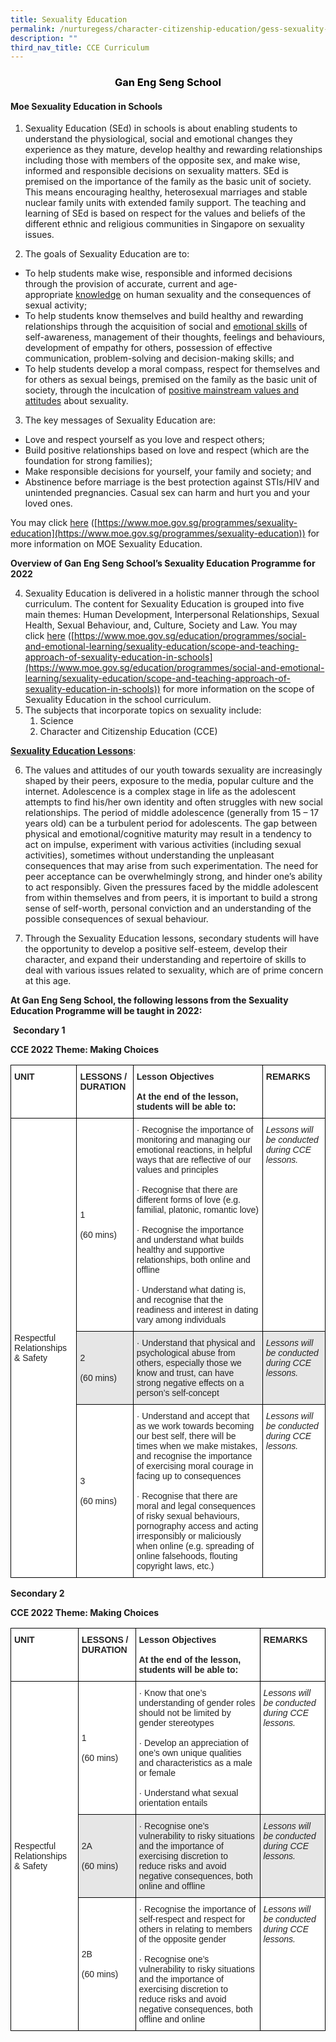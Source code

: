 ```yaml
---
title: Sexuality Education
permalink: /nurturegess/character-citizenship-education/gess-sexuality-education/
description: ""
third_nav_title: CCE Curriculum
---
```

<h3 style="color:black" align="center">Gan Eng Seng School</h3>

#### **Moe** **Sexuality Education in Schools**

1.  Sexuality Education (SEd) in schools is about enabling students to understand the physiological, social and emotional changes they experience as they mature, develop healthy and rewarding relationships including those with members of the opposite sex, and make wise, informed and responsible decisions on sexuality matters. SEd is premised on the importance of the family as the basic unit of society. This means encouraging healthy, heterosexual marriages and stable nuclear family units with extended family support. The teaching and learning of SEd is based on respect for the values and beliefs of the different ethnic and religious communities in Singapore on sexuality issues.

2.  The goals of Sexuality Education are to:

*   To help students make wise, responsible and informed decisions through the provision of accurate, current and age-appropriate <u>knowledge</u> on human sexuality and the consequences of sexual activity;
*   To help students know themselves and build healthy and rewarding relationships through the acquisition of social and <u>emotional skills</u> of self-awareness, management of their thoughts, feelings and behaviours, development of empathy for others, possession of effective communication, problem-solving and decision-making skills; and
*   To help students develop a moral compass, respect for themselves and for others as sexual beings, premised on the family as the basic unit of society, through the inculcation of <u>positive mainstream values and attitudes</u> about sexuality.

3.  The key messages of Sexuality Education are:

*   Love and respect yourself as you love and respect others;
*   Build positive relationships based on love and respect (which are the foundation for strong families);
*   Make responsible decisions for yourself, your family and society; and
*   Abstinence before marriage is the best protection against STIs/HIV and unintended pregnancies. Casual sex can harm and hurt you and your loved ones.

You may click [here](http://www.moe.gov.sg/education/programmes/social-emotional-learning/sexuality-education/) ([https://www.moe.gov.sg/programmes/sexuality-education](https://www.moe.gov.sg/programmes/sexuality-education)) for more information on MOE Sexuality Education.

**Overview of Gan Eng Seng School’s Sexuality Education Programme for 2022**

4.  Sexuality Education is delivered in a holistic manner through the school curriculum. The content for Sexuality Education is grouped into five main themes: Human Development, Interpersonal Relationships, Sexual Health, Sexual Behaviour, and, Culture, Society and Law. You may click [here](http://www.moe.gov.sg/education/programmes/social-emotional-learning/sexuality-education/scope/) ([https://www.moe.gov.sg/education/programmes/social-and-emotional-learning/sexuality-education/scope-and-teaching-approach-of-sexuality-education-in-schools](https://www.moe.gov.sg/education/programmes/social-and-emotional-learning/sexuality-education/scope-and-teaching-approach-of-sexuality-education-in-schools)) for more information on the scope of Sexuality Education in the school curriculum.
5.  The subjects that incorporate topics on sexuality include:
    1.  Science
    2.  Character and Citizenship Education (CCE)

**<u>Sexuality Education Lessons</u>**:

6.  The values and attitudes of our youth towards sexuality are increasingly shaped by their peers, exposure to the media, popular culture and the internet. Adolescence is a complex stage in life as the adolescent attempts to find his/her own identity and often struggles with new social relationships. The period of middle adolescence (generally from 15 – 17 years old) can be a turbulent period for adolescents. The gap between physical and emotional/cognitive maturity may result in a tendency to act on impulse, experiment with various activities (including sexual activities), sometimes without understanding the unpleasant consequences that may arise from such experimentation. The need for peer acceptance can be overwhelmingly strong, and hinder one’s ability to act responsibly. Given the pressures faced by the middle adolescent from within themselves and from peers, it is important to build a strong sense of self-worth, personal conviction and an understanding of the possible consequences of sexual behaviour.

7.  Through the Sexuality Education lessons, secondary students will have the opportunity to develop a positive self-esteem, develop their character, and expand their understanding and repertoire of skills to deal with various issues related to sexuality, which are of prime concern at this age.

**At Gan Eng Seng School, the following lessons from the Sexuality Education Programme will be taught in 2022:**

 **Secondary 1**

**CCE 2022 Theme: Making Choices**

<style type="text/css">
.tg  {border-collapse:collapse;border-spacing:0;}
.tg td{border-color:black;border-style:solid;border-width:1px;font-family:Arial, sans-serif;font-size:14px;
  overflow:hidden;padding:10px 5px;word-break:normal;}
.tg th{border-color:black;border-style:solid;border-width:1px;font-family:Arial, sans-serif;font-size:14px;
  font-weight:normal;overflow:hidden;padding:10px 5px;word-break:normal;}
.tg .tg-l2bf{background-color:#FFF;color:#222;font-weight:bold;text-align:left;vertical-align:top}
.tg .tg-com3{background-color:#FFF;color:#222;font-style:italic;text-align:left;vertical-align:top}
.tg .tg-h5mn{background-color:#E6E6E6;color:#222;text-align:left;vertical-align:middle}
.tg .tg-pcr6{background-color:#E6E6E6;color:#222;font-style:italic;text-align:left;vertical-align:top}
.tg .tg-1ppo{background-color:#FFF;color:#222;text-align:left;vertical-align:middle}
</style>
<table class="tg">
<thead>
  <tr>
    <th class="tg-l2bf"><span style="font-weight:bold">UNIT</span></th>
    <th class="tg-l2bf"><span style="font-weight:bold">LESSONS / DURATION</span></th>
    <th class="tg-l2bf"><span style="font-weight:bold">Lesson Objectives</span><br><br><span style="font-weight:bold">At the end of the lesson, students will be able to:</span></th>
    <th class="tg-l2bf"><span style="font-weight:bold">REMARKS</span></th>
  </tr>
</thead>
<tbody>
  <tr>
    <td class="tg-1ppo" rowspan="3">Respectful Relationships &amp; Safety</td>
    <td class="tg-1ppo">1<br><br>(60 mins)</td>
    <td class="tg-1ppo">·         Recognise the importance of monitoring and managing our emotional reactions, in helpful ways that are reflective of our values and principles<br><br>·         Recognise that there are different forms of love (e.g. familial, platonic, romantic love)<br><br>·         Recognise the importance and understand what builds healthy and supportive relationships, both online and offline<br><br>·         Understand what dating is, and recognise that the readiness and interest in dating vary among individuals<br></td>
    <td class="tg-com3">Lessons will be conducted during CCE lessons.</td>
  </tr>
  <tr>
    <td class="tg-h5mn">2<br><br>(60 mins)</td>
    <td class="tg-h5mn">·         Understand that physical and psychological abuse from others, especially those we know and trust, can have strong negative effects on a person’s self-concept</td>
    <td class="tg-pcr6">Lessons will be conducted during CCE lessons.</td>
  </tr>
  <tr>
    <td class="tg-1ppo">3<br><br>(60 mins)</td>
    <td class="tg-1ppo">·         Understand and accept that as we work towards becoming our best self, there will be times when we make mistakes, and recognise the importance of exercising moral courage in facing up to consequences<br><br>·         Recognise that there are moral and legal consequences of risky sexual behaviours, pornography access and acting irresponsibly or maliciously when online (e.g. spreading of online falsehoods, flouting copyright laws, etc.)</td>
    <td class="tg-com3">Lessons will be conducted during CCE lessons.</td>
  </tr>
</tbody>
</table>

**Secondary 2**

**CCE 2022 Theme: Making Choices**

<style type="text/css">
.tg  {border-collapse:collapse;border-spacing:0;}
.tg td{border-color:black;border-style:solid;border-width:1px;font-family:Arial, sans-serif;font-size:14px;
  overflow:hidden;padding:10px 5px;word-break:normal;}
.tg th{border-color:black;border-style:solid;border-width:1px;font-family:Arial, sans-serif;font-size:14px;
  font-weight:normal;overflow:hidden;padding:10px 5px;word-break:normal;}
.tg .tg-l2bf{background-color:#FFF;color:#222;font-weight:bold;text-align:left;vertical-align:top}
.tg .tg-com3{background-color:#FFF;color:#222;font-style:italic;text-align:left;vertical-align:top}
.tg .tg-h5mn{background-color:#E6E6E6;color:#222;text-align:left;vertical-align:middle}
.tg .tg-pcr6{background-color:#E6E6E6;color:#222;font-style:italic;text-align:left;vertical-align:top}
.tg .tg-1ppo{background-color:#FFF;color:#222;text-align:left;vertical-align:middle}
</style>
<table class="tg">
<thead>
  <tr>
    <th class="tg-l2bf"><span style="font-weight:bold">UNIT</span></th>
    <th class="tg-l2bf"><span style="font-weight:bold">LESSONS / DURATION</span></th>
    <th class="tg-l2bf"><span style="font-weight:bold">Lesson Objectives</span><br><br><span style="font-weight:bold">At the end of the lesson, students will be able to:</span></th>
    <th class="tg-l2bf"><span style="font-weight:bold">REMARKS</span></th>
  </tr>
</thead>
<tbody>
  <tr>
    <td class="tg-1ppo" rowspan="3">Respectful Relationships &amp; Safety</td>
    <td class="tg-1ppo">1<br><br>(60 mins)</td>
    <td class="tg-1ppo">·        Know that one’s understanding of gender roles should not be limited by gender stereotypes<br><br>·        Develop an appreciation of one’s own unique qualities and characteristics as a male or female<br><br>·        Understand what sexual orientation entails<br></td>
    <td class="tg-com3">Lessons will be conducted during CCE lessons.</td>
  </tr>
  <tr>
    <td class="tg-h5mn">2A<br><br>(60 mins)</td>
    <td class="tg-h5mn">·       Recognise one’s vulnerability to risky situations and the importance of exercising discretion to reduce risks and avoid negative consequences, both online and offline</td>
    <td class="tg-pcr6">Lessons will be conducted during CCE lessons.</td>
  </tr>
  <tr>
    <td class="tg-1ppo">2B<br><br>(60 mins)</td>
    <td class="tg-1ppo">·      Recognise the importance of self-respect and respect for others in relating to members of the opposite gender<br><br>·      Recognise one’s vulnerability to risky situations and the importance of exercising discretion to reduce risks and avoid negative consequences, both offline and online</td>
    <td class="tg-com3">Lessons will be conducted during CCE lessons.</td>
  </tr>
</tbody>
</table>